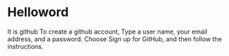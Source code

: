 # Helloword
It is github 
To create a github account,
Type a user name, your email address, and a password.
Choose Sign up for GitHub, and then follow the instructions.
